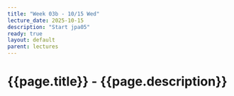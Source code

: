 ```yaml
---
title: "Week 03b - 10/15 Wed"
lecture_date: 2025-10-15
description: "Start jpa05"
ready: true
layout: default
parent: lectures
---
```


# {{page.title}} - {{page.description}}

